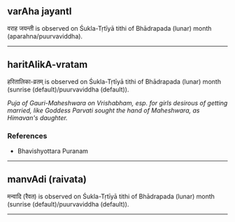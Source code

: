 ## varAha jayantI
वराह जयन्ती is observed on Śukla-Tṛtīyā tithi of Bhādrapada (lunar) month (aparahna/puurvaviddha).



---
## haritAlikA-vratam
हरितालिका-व्रतम् is observed on Śukla-Tṛtīyā tithi of Bhādrapada (lunar) month (sunrise (default)/puurvaviddha (default)).

_Puja of Gauri-Maheshwara on Vrishabham, esp. for girls desirous of getting married, like Goddess Parvati sought the hand of Maheshwara, as Himavan's daughter._
### References
* Bhavishyottara Puranam


---
## manvAdi (raivata)
मन्वादि (रैवत) is observed on Śukla-Tṛtīyā tithi of Bhādrapada (lunar) month (sunrise (default)/puurvaviddha (default)).



---
